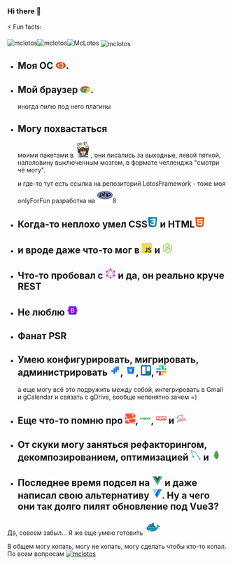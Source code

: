 ### Hi there 👋 

⚡ Fun facts:

<img src="https://komarev.com/ghpvc/?username=mclotos&label=Просмотров%20профиля&color=brightgreen&style=plastic" alt="McLotos" />
<img align="left" src="https://github-profile-trophy.vercel.app/?username=mclotos&theme=darkhub&column=3&no-frame=true&no-bg" alt="mclotos" />
<img align="center" src="https://github-readme-stats.vercel.app/api?username=mclotos&show_icons=true&locale=en&bg_color=0D1117&title_color=C9CBD2&text_color=8B9495&icon_color=FF79C6&count_private=true&include_all_commits=true&count_private=true&ring_color=FF79C6" alt="mclotos" />
<img align="left" src="https://github-readme-stats.vercel.app/api/top-langs/?username=mclotos&langs_count=8&theme=darcula&count_private=true&bg_color=0D1117&title_color=C9CBD2&text_color=8B9495&icon_color=FF79C6&include_all_commits=true&count_private=true" alt="mclotos"/>

* ## Моя ОС <a target="_blank" href="https://ubuntu.com/"><img src="https://raw.githubusercontent.com/devicons/devicon/master/icons/ubuntu/ubuntu-plain.svg" width="24px" height="16px"/></a>.
* ## Мой браузер <a target="_blank" href="https://chrome.google.com"><img src="https://raw.githubusercontent.com/devicons/devicon/master/icons/chrome/chrome-original.svg" width="24px" height="16px" /></a>.
  иногда пилю под него плагины
* ## Могу похвастаться
  моими пакетами в <a target="_blank" href="https://packagist.org/packages/payboxmoney/"><img src="https://raw.githubusercontent.com/devicons/devicon/master/icons/composer/composer-original.svg" width="36px" height="36px"></a>, они писались за выходные, левой пяткой, наполовину выключенным мозгом, в формате челленджа "смотри чё могу".
  
  и где-то тут есть ссылка на репозиторий LotosFramework - тоже моя onlyForFun разработка на  <img src="https://raw.githubusercontent.com/devicons/devicon/master/icons/php/php-original.svg" width="36px" height="36px"/>8
 
* ## Когда-то неплохо умел <b>CSS</b><img alt="CSS3" src="https://raw.githubusercontent.com/devicons/devicon/master/icons/css3/css3-original.svg" width="24px" height="24px"> и <b>HTML</b><img alt="HTML5" src="https://raw.githubusercontent.com/devicons/devicon/master/icons/html5/html5-original.svg" width="24px" height="24px"/>
* ## и вроде даже что-то мог в <img  alt="JavaScript" src="https://raw.githubusercontent.com/devicons/devicon/master/icons/javascript/javascript-original.svg" width="24px" height="24px"> и <img src="https://raw.githubusercontent.com/devicons/devicon/master/icons/nodejs/nodejs-original.svg" width="24px" height="24px">
* ## Что-то пробовал с <img src="https://raw.githubusercontent.com/devicons/devicon/master/icons/graphql/graphql-plain.svg" width="24px" height="24px"> и да, он реально круче REST
* ## Не люблю <img src="https://raw.githubusercontent.com/devicons/devicon/master/icons/bootstrap/bootstrap-original.svg" width="24px" height="24px">
* ## Фанат PSR
* ## Умею конфигурировать, мигрировать, администрировать <a target="_blank" href="https://google.com/search?q=Jira"><img src="https://raw.githubusercontent.com/devicons/devicon/master/icons/jira/jira-original.svg" width="24px" height="24px"/></a>, <a target="_blank" href="https://google.com/search?q=Bitbucket"><img src="https://raw.githubusercontent.com/devicons/devicon/master/icons/bitbucket/bitbucket-original.svg" width="24px" height="24px"/></a>, <a target="_blank" href="https://google.com/search?q=Trello"><img src="https://raw.githubusercontent.com/devicons/devicon/master/icons/trello/trello-plain.svg" width="24px" height="24px"/></a>, <a target="_blank" href="https://google.com/search?q=Slack"><img src="https://raw.githubusercontent.com/devicons/devicon/master/icons/slack/slack-original.svg" width="24px" height="24px"/></a>
    а еще могу всё это подружить между собой, интегрировать в Gmail и gCalendar и связать с gDrive, вообще непонятно зачем =)
* ## Еще что-то помню про <a target="_blank" href="https://google.com/search?q=Laravel"><img src="https://raw.githubusercontent.com/devicons/devicon/master/icons/laravel/laravel-plain.svg" width="24px" height="24px"/></a>, <a target="_blank" href="https://google.com/search?q=Nginx"><img src="https://raw.githubusercontent.com/devicons/devicon/master/icons/nginx/nginx-original.svg" width="24px" height="24px"/></a>, <a target="_blank" href="https://google.com/search?q=NPM"><img src="https://raw.githubusercontent.com/devicons/devicon/master/icons/npm/npm-original-wordmark.svg" width="24px" height="24px"/></a> и <a target="_blank" href="https://google.com/search?q=SASS"><img src="https://raw.githubusercontent.com/devicons/devicon/master/icons/sass/sass-original.svg" width="24px" height="24px"/></a>
* ## От скуки могу заняться рефакторингом, декомпозированием, оптимизацией <a target="_blank" href="https://google.com/search?q=MySQL"><img src="https://raw.githubusercontent.com/devicons/devicon/master/icons/mysql/mysql-original.svg" width="24px" height="24px"/></a> и <a target="_blank" href="https://google.com/search?q=MongoDB"><img src="https://raw.githubusercontent.com/devicons/devicon/master/icons/mongodb/mongodb-original.svg" width="24px" height="24px"/></a>
* ## Последнее время подсел на <a target="_blank" href="https://google.com/search?q=Vue"><img src="https://raw.githubusercontent.com/devicons/devicon/master/icons/vuejs/vuejs-original.svg" width="24px" height="24px"/></a> и даже написал свою альтернативу <a target="_blank" href="https://google.com/search?q=Vuetify"><img src="https://raw.githubusercontent.com/devicons/devicon/master/icons/vuetify/vuetify-original.svg" width="24px" height="24px"/></a>. Ну а чего они так долго пилят обновление под Vue3?

Да, совсем забыл... Я же еще умею готовить <a target="_blank" href="https://google.com/search?q=Docker"><img src="https://raw.githubusercontent.com/devicons/devicon/master/icons/docker/docker-original.svg" width="36px" height="36px"/></a>

В общем могу копать, могу не копать, могу сделать чтобы кто-то копал.
 По всем вопросам <a target="_blank" href="https://t.me/mclotos"><img src="https://upload.wikimedia.org/wikipedia/commons/thumb/8/82/Telegram_logo.svg/32px-Telegram_logo.svg.png" alt="mclotos" /> </a>
<!--
**McLotos/mclotos** is a ✨ _special_ ✨ repository because its `README.md` (this file) appears on your GitHub profile.

Here are some ideas to get you started:

- 🔭 I’m currently working on ...
- 🌱 I’m currently learning ...
- 👯 I’m looking to collaborate on ...
- 🤔 I’m looking for help with ...
- 💬 Ask me about ...
- 📫 How to reach me: ...
- 😄 Pronouns: ...
- ⚡ Fun fact: ...
-->
